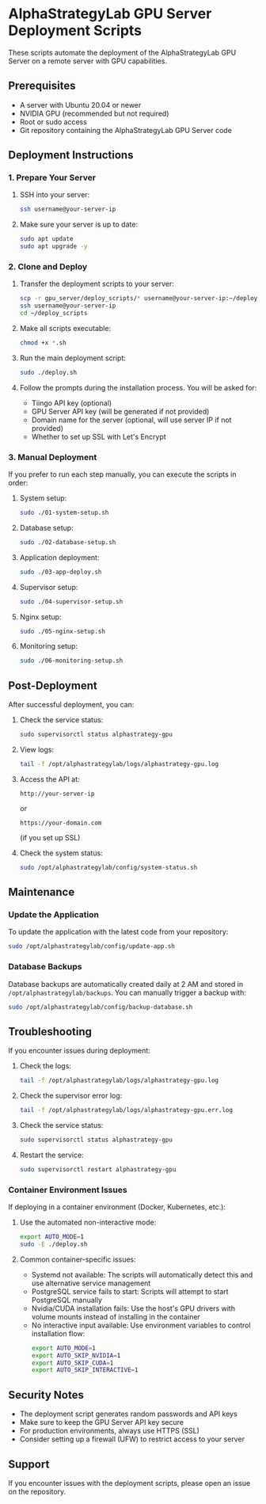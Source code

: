 # AlphaStrategyLab GPU Server Deployment Scripts

These scripts automate the deployment of the AlphaStrategyLab GPU Server on a remote server with GPU capabilities.

## Prerequisites

- A server with Ubuntu 20.04 or newer
- NVIDIA GPU (recommended but not required)
- Root or sudo access
- Git repository containing the AlphaStrategyLab GPU Server code

## Deployment Instructions

### 1. Prepare Your Server

1. SSH into your server:
   ```bash
   ssh username@your-server-ip
   ```

2. Make sure your server is up to date:
   ```bash
   sudo apt update
   sudo apt upgrade -y
   ```

### 2. Clone and Deploy

1. Transfer the deployment scripts to your server:
   ```bash
   scp -r gpu_server/deploy_scripts/* username@your-server-ip:~/deploy_scripts/
   ssh username@your-server-ip
   cd ~/deploy_scripts
   ```

2. Make all scripts executable:
   ```bash
   chmod +x *.sh
   ```

3. Run the main deployment script:
   ```bash
   sudo ./deploy.sh
   ```

4. Follow the prompts during the installation process. You will be asked for:
   - Tiingo API key (optional)
   - GPU Server API key (will be generated if not provided)
   - Domain name for the server (optional, will use server IP if not provided)
   - Whether to set up SSL with Let's Encrypt

### 3. Manual Deployment

If you prefer to run each step manually, you can execute the scripts in order:

1. System setup:
   ```bash
   sudo ./01-system-setup.sh
   ```

2. Database setup:
   ```bash
   sudo ./02-database-setup.sh
   ```

3. Application deployment:
   ```bash
   sudo ./03-app-deploy.sh
   ```

4. Supervisor setup:
   ```bash
   sudo ./04-supervisor-setup.sh
   ```

5. Nginx setup:
   ```bash
   sudo ./05-nginx-setup.sh
   ```

6. Monitoring setup:
   ```bash
   sudo ./06-monitoring-setup.sh
   ```

## Post-Deployment

After successful deployment, you can:

1. Check the service status:
   ```bash
   sudo supervisorctl status alphastrategy-gpu
   ```

2. View logs:
   ```bash
   tail -f /opt/alphastrategylab/logs/alphastrategy-gpu.log
   ```

3. Access the API at:
   ```
   http://your-server-ip
   ```
   or
   ```
   https://your-domain.com
   ```
   (if you set up SSL)

4. Check the system status:
   ```bash
   sudo /opt/alphastrategylab/config/system-status.sh
   ```

## Maintenance

### Update the Application

To update the application with the latest code from your repository:

```bash
sudo /opt/alphastrategylab/config/update-app.sh
```

### Database Backups

Database backups are automatically created daily at 2 AM and stored in `/opt/alphastrategylab/backups`. You can manually trigger a backup with:

```bash
sudo /opt/alphastrategylab/config/backup-database.sh
```

## Troubleshooting

If you encounter issues during deployment:

1. Check the logs:
   ```bash
   tail -f /opt/alphastrategylab/logs/alphastrategy-gpu.log
   ```

2. Check the supervisor error log:
   ```bash
   tail -f /opt/alphastrategylab/logs/alphastrategy-gpu.err.log
   ```

3. Check the service status:
   ```bash
   sudo supervisorctl status alphastrategy-gpu
   ```

4. Restart the service:
   ```bash
   sudo supervisorctl restart alphastrategy-gpu
   ```

### Container Environment Issues

If deploying in a container environment (Docker, Kubernetes, etc.):

1. Use the automated non-interactive mode:
   ```bash
   export AUTO_MODE=1
   sudo -E ./deploy.sh
   ```

2. Common container-specific issues:
   - Systemd not available: The scripts will automatically detect this and use alternative service management
   - PostgreSQL service fails to start: Scripts will attempt to start PostgreSQL manually
   - Nvidia/CUDA installation fails: Use the host's GPU drivers with volume mounts instead of installing in the container
   - No interactive input available: Use environment variables to control installation flow:
     ```bash
     export AUTO_MODE=1
     export AUTO_SKIP_NVIDIA=1
     export AUTO_SKIP_CUDA=1
     export AUTO_SKIP_INTERACTIVE=1
     ```

## Security Notes

- The deployment script generates random passwords and API keys
- Make sure to keep the GPU Server API key secure
- For production environments, always use HTTPS (SSL)
- Consider setting up a firewall (UFW) to restrict access to your server

## Support

If you encounter issues with the deployment scripts, please open an issue on the repository.